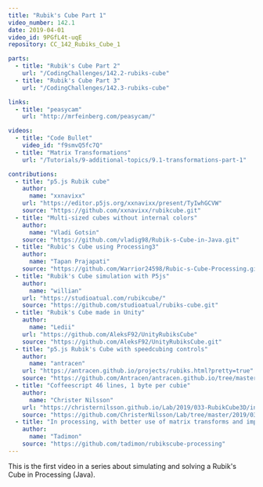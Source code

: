 ```yaml
---
title: "Rubik's Cube Part 1"
video_number: 142.1
date: 2019-04-01
video_id: 9PGfL4t-uqE
repository: CC_142_Rubiks_Cube_1

parts:
  - title: "Rubik's Cube Part 2"
    url: "/CodingChallenges/142.2-rubiks-cube"
  - title: "Rubik's Cube Part 3"
    url: "/CodingChallenges/142.3-rubiks-cube"

links:
  - title: "peasycam"
    url: "http://mrfeinberg.com/peasycam/"

videos:
  - title: "Code Bullet"
    video_id: "f9smvQ5fc7Q"
  - title: "Matrix Transformations"
    url: "/Tutorials/9-additional-topics/9.1-transformations-part-1"

contributions:
  - title: "p5.js Rubik cube"
    author:
      name: "xxnavixx"
    url: "https://editor.p5js.org/xxnavixx/present/TyIwhGCVW"
    source: "https://github.com/xxnavixx/rubikcube.git"
  - title: "Multi-sized cubes without internal colors"
    author:
      name: "Vladi Gotsin"
    source: "https://github.com/vladig98/Rubik-s-Cube-in-Java.git"
  - title: "Rubic's Cube using Processing3"
    author:
      name: "Tapan Prajapati"
    source: "https://github.com/Warrior24598/Rubic-s-Cube-Processing.git"
  - title: "Rubik's Cube simulation with P5js"
    author:
      name: "willian"
    url: "https://studioatual.com/rubikcube/"
    source: "https://github.com/studioatual/rubiks-cube.git"
  - title: "Rubik's Cube made in Unity"
    author:
      name: "Ledii"
    url: "https://github.com/AleksF92/UnityRubiksCube"
    source: "https://github.com/AleksF92/UnityRubiksCube.git"
  - title: "p5.js Rubik's Cube with speedcubing controls"
    author:
      name: "antracen"
    url: "https://antracen.github.io/projects/rubiks.html?pretty=true"
    source: "https://github.com/Antracen/antracen.github.io/tree/master/projects/rubiks"
  - title: "Coffeescript 46 lines, 1 byte per cubie"
    author:
      name: "Christer Nilsson"
    url: "https://christernilsson.github.io/Lab/2019/033-RubikCube3D/index.html"
    source: "https://github.com/ChristerNilsson/Lab/tree/master/2019/033-RubikCube3D/coffee"
  - title: "In processing, with better use of matrix transforms and improved controls"
    author:
      name: "Tadimon"
    source: "https://github.com/tadimon/rubikscube-processing"
---
```


This is the first video in a series about simulating and solving a Rubik's Cube in Processing (Java).
